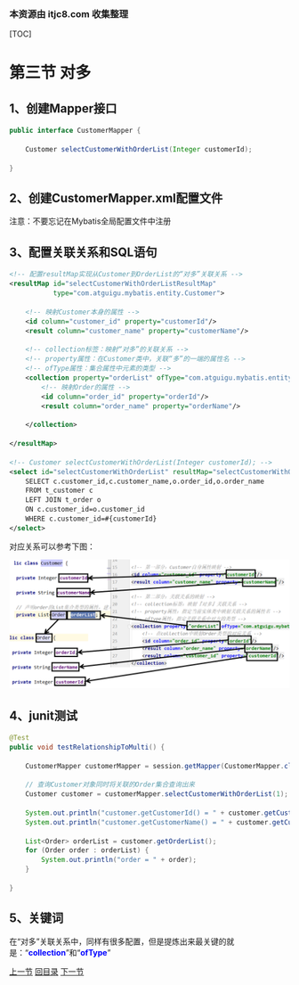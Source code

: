 ### 本资源由 itjc8.com 收集整理
[TOC]

# 第三节 对多

## 1、创建Mapper接口

```java
public interface CustomerMapper {
    
    Customer selectCustomerWithOrderList(Integer customerId);
    
}
```



## 2、创建CustomerMapper.xml配置文件

注意：不要忘记在Mybatis全局配置文件中注册



## 3、配置关联关系和SQL语句

```xml
<!-- 配置resultMap实现从Customer到OrderList的“对多”关联关系 -->
<resultMap id="selectCustomerWithOrderListResultMap"
           type="com.atguigu.mybatis.entity.Customer">
    
    <!-- 映射Customer本身的属性 -->
    <id column="customer_id" property="customerId"/>
    <result column="customer_name" property="customerName"/>
    
    <!-- collection标签：映射“对多”的关联关系 -->
    <!-- property属性：在Customer类中，关联“多”的一端的属性名 -->
    <!-- ofType属性：集合属性中元素的类型 -->
    <collection property="orderList" ofType="com.atguigu.mybatis.entity.Order">
        <!-- 映射Order的属性 -->
        <id column="order_id" property="orderId"/>
        <result column="order_name" property="orderName"/>
    
    </collection>
    
</resultMap>
    
<!-- Customer selectCustomerWithOrderList(Integer customerId); -->
<select id="selectCustomerWithOrderList" resultMap="selectCustomerWithOrderListResultMap">
    SELECT c.customer_id,c.customer_name,o.order_id,o.order_name
    FROM t_customer c
    LEFT JOIN t_order o
    ON c.customer_id=o.customer_id
    WHERE c.customer_id=#{customerId}
</select>
```



对应关系可以参考下图：

![images](images/img019.png)



## 4、junit测试

```java
@Test
public void testRelationshipToMulti() {
    
    CustomerMapper customerMapper = session.getMapper(CustomerMapper.class);
    
    // 查询Customer对象同时将关联的Order集合查询出来
    Customer customer = customerMapper.selectCustomerWithOrderList(1);
    
    System.out.println("customer.getCustomerId() = " + customer.getCustomerId());
    System.out.println("customer.getCustomerName() = " + customer.getCustomerName());
    
    List<Order> orderList = customer.getOrderList();
    for (Order order : orderList) {
        System.out.println("order = " + order);
    }
    
}
```



## 5、关键词

在“对多”关联关系中，同样有很多配置，但是提炼出来最关键的就是：“<span style="color:blue;font-weight:bold;">collection</span>”和“<span style="color:blue;font-weight:bold;">ofType</span>”



[上一节](verse02.html) [回目录](index.html) [下一节](verse04.html)